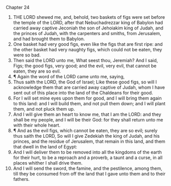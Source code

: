 

Chapter 24

1. THE LORD shewed me, and, behold, two baskets of figs were set before the temple of the LORD, after that Nebuchadrezzar king of Babylon had carried away captive Jeconiah the son of Jehoiakim king of Judah, and the princes of Judah, with the carpenters and smiths, from Jerusalem, and had brought them to Babylon.
2. One basket had very good figs, even like the figs that are first ripe: and the other basket had very naughty figs, which could not be eaten, they were so bad.
3. Then said the LORD unto me, What seest thou, Jeremiah?  And I said, Figs; the good figs, very good; and the evil, very evil, that cannot be eaten, they are so evil.
4. ¶ Again the word of the LORD came unto me, saying,
5. Thus saith the LORD, the God of Israel; Like these good figs, so will I acknowledge them that are carried away captive of Judah, whom I have sent out of this place into the land of the Chaldeans for their good.
6. For I will set mine eyes upon them for good, and I will bring them again to this land: and I will build them, and not pull them down; and I will plant them, and not pluck them up.
7. And I will give them an heart to know me, that I am the LORD: and they shall be my people, and I will be their God: for they shall return unto me with their whole heart.
8. ¶ And as the evil figs, which cannot be eaten, they are so evil; surely thus saith the LORD, So will I give Zedekiah the king of Judah, and his princes, and the residue of Jerusalem, that remain in this land, and them that dwell in the land of Egypt:
9. And I will deliver them to be removed into all the kingdoms of the earth for their hurt, to be a reproach and a proverb, a taunt and a curse, in all places whither I shall drive them.
10. And I will send the sword, the famine, and the pestilence, among them, till they be consumed from off the land that I gave unto them and to their fathers.
